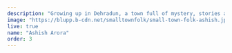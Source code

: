```yaml
---
description: "Growing up in Dehradun, a town full of mystery, stories and nature, the visual medium for Ashish was a natural extension of his very being. He is always ideating and is known for not resting until he converts that idea into a tangible creation. He has dabbled in photography for over half a decade, and has had some of his work displayed at the Indian Habitat Centre, Delhi."
image: "https://blupp.b-cdn.net/smalltownfolk/small-town-folk-ashish.jpeg?width=400&quality=80"
live: true
name: "Ashish Arora"
order: 3
---
```

